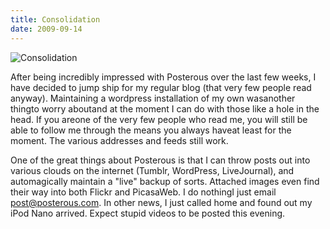 ```yaml
---
title: Consolidation
date: 2009-09-14
---
```


![Consolidation](https://source.unsplash.com/Pll7AP6NFpY/1600x900)

After being incredibly impressed with Posterous over the last few weeks, I have decided to jump ship for my regular blog (that very few people read anyway). Maintaining a wordpress installation of my own wasanother thingto worry aboutand at the moment I can do with those like a hole in the head. If you areone of the very few people who read me, you will still be able to follow me through the means you always haveat least for the moment. The various addresses and feeds still work.

One of the great things about Posterous is that I can throw posts out into various clouds on the internet (Tumblr, WordPress, LiveJournal), and automagically maintain a "live" backup of sorts. Attached images even find their way into both Flickr and PicasaWeb. I do nothingI just email post@posterous.com. In other news, I just called home and found out my iPod Nano arrived. Expect stupid videos to be posted this evening.